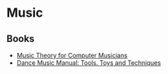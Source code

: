 # Music

## Books

- [Music Theory for Computer Musicians](https://books.google.de/books/about/Music_Theory_for_Computer_Musicians.html)
- [Dance Music Manual: Tools. Toys and Techniques](https://books.google.de/books/about/Dance_Music_Manual_Tools_Toys_and_Techni.html)

